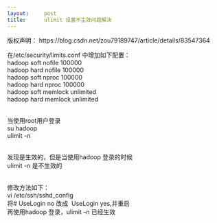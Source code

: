 ```yaml
---
layout:     post
title:      ulimit 设置不生效问题解决
---
```

<div id="article_content" class="article_content clearfix csdn-tracking-statistics" data-pid="blog" data-mod="popu_307" data-dsm="post">
								<div class="article-copyright">
					版权声明：					https://blog.csdn.net/zou79189747/article/details/83547364				</div>
								            <link rel="stylesheet" href="https://csdnimg.cn/release/phoenix/template/css/ck_htmledit_views-f76675cdea.css">
						<div class="htmledit_views" id="content_views">
                <p>在/etc/security/limits.conf 中增加如下配置：<br>
hadoop soft nofile 100000<br>
hadoop hard nofile 100000<br>
hadoop soft nproc 100000<br>
hadoop hard nproc 100000<br>
hadoop soft memlock unlimited<br>
hadoop hard memlock unlimited</p>

<p><br>
当使用root用户登录<br>
su hadoop<br>
ulimit -n </p>

<p><br>
发现是生效的，但是当使用hadoop 登录的时候<br>
ulimit -n 是不生效的</p>

<p><br>
修改方法如下：<br>
vi /etc/ssh/sshd_config<br>
将# UseLogin no 改成  UseLogin yes,并重启 <br>
再使用hadoop 登录，ulimit -n 已经生效</p>            </div>
                </div>